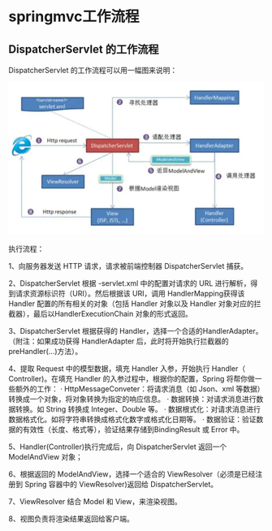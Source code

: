 # springmvc工作流程

## DispatcherServlet 的工作流程

DispatcherServlet 的工作流程可以用一幅图来说明：

<div align="center">

![](media/16353969777611/170a5ab13dea9cac)

</div>

执行流程：

1、向服务器发送 HTTP 请求，请求被前端控制器 DispatcherServlet 捕获。 

2、DispatcherServlet 根据 -servlet.xml 中的配置对请求的 URL 进行解析，得到请求资源标识符（URI）。然后根据该 URI，调用 HandlerMapping获得该 Handler 配置的所有相关的对象（包括 Handler 对象以及 Handler 对象对应的拦截器），最后以HandlerExecutionChain 对象的形式返回。

3、DispatcherServlet 根据获得的 Handler，选择一个合适的HandlerAdapter。（附注：如果成功获得 HandlerAdapter 后，此时将开始执行拦截器的 preHandler(...)方法）。

4、提取 Request 中的模型数据，填充 Handler 入参，开始执行 Handler（ Controller)。在填充 Handler 的入参过程中，根据你的配置，Spring 将帮你做一些额外的工作： · HttpMessageConveter：将请求消息（如 Json、xml 等数据）转换成一个对象，将对象转换为指定的响应信息。 · 数据转换：对请求消息进行数据转换。如 String 转换成 Integer、Double 等。 · 数据根式化：对请求消息进行数据格式化。如将字符串转换成格式化数字或格式化日期等。 · 数据验证：验证数据的有效性（长度、格式等），验证结果存储到BindingResult 或 Error 中。 

5、Handler(Controller)执行完成后，向 DispatcherServlet 返回一个ModelAndView 对象；
 
6、根据返回的 ModelAndView，选择一个适合的 ViewResolver（必须是已经注册到 Spring 容器中的 ViewResolver)返回给 DispatcherServlet。 

7、ViewResolver 结合 Model 和 View，来渲染视图。

8、视图负责将渲染结果返回给客户端。